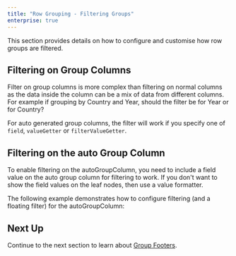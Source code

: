 ```yaml
---
title: "Row Grouping - Filtering Groups"
enterprise: true
---
```


This section provides details on how to configure and customise how row groups are filtered.

## Filtering on Group Columns

Filter on group columns is more complex than filtering on normal columns as the data inside the column can be a mix of data from different columns. For example if grouping by Country and Year, should the filter be for Year or for Country?

For auto generated group columns, the filter will work if you specify one of `field`, `valueGetter` or `filterValueGetter`.

## Filtering on the auto Group Column

To enable filtering on the autoGroupColumn, you need to include a field value on the auto group column for filtering
to work. If you don't want to show the field values on the leaf nodes, then use a value formatter. 

The following example demonstrates how to configure filtering (and a floating filter) for the autoGroupColumn:

<grid-example title='Filtering on the Auto Group Column' name='filtering-on-auto-group-column' type='generated' options='{ "enterprise": true, "exampleHeight": 515, "modules": ["clientside", "rowgrouping", "menu", "columnpanel", "setfilter"] }'></grid-example>

## Next Up

Continue to the next section to learn about [Group Footers](../grouping-footers/).